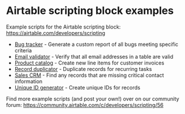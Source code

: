 # Airtable scripting block examples

Example scripts for the Airtable scripting block: https://airtable.com/developers/scripting

-   [Bug tracker](bug-tracker.js) - Generate a custom report of all bugs meeting specific criteria
-   [Email validator](email-validator.js) - Verify that all email addresses in a table are valid
-   [Product catalog](product-catalog.js) - Create new line items for customer invoices
-   [Record duplicator](record-duplicator.js) - Duplicate records for recurring tasks
-   [Sales CRM](sales-crm.js) - Find any records that are missing critical contact information
-   [Unique ID generator](unique-id-generator.js) - Create unique IDs for records

Find more example scripts (and post your own!) over on our community forum:
https://community.airtable.com/c/developers/scripting/56
